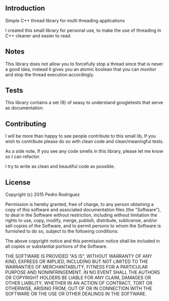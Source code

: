 Introduction
------------
Simple C++ thread library for multi threading applications

I created this small library for personal use, to make the use of threading in C++ cleaner and easier to read.

Notes
------------
This library does not allow you to forcefully stop a thread since that is never a good idea, instead it gives you an atomic boolean that you can monitor and stop the thread execution accordingly.

Tests
------------
This library contains a set (8) of seasy to understand googletests that serve as documentation.

Contributing
------------
I will be more than happy to see people contribute to this small lib, If you wish to contribute please do so with clean code and clean/meaningful tests.

As a side note, If you see any code smells in this library, please let me know so I can refactor.

I try to write as clean and beautiful code as possible.


License
------------
Copyright (c) 2015 Pedro Rodriguez

Permission is hereby granted, free of charge, to any person
obtaining a copy of this software and associated documentation
files (the "Software"), to deal in the Software without
restriction, including without limitation the rights to use, copy,
modify, merge, publish, distribute, sublicense, and/or sell copies
of the Software, and to permit persons to whom the Software is
furnished to do so, subject to the following conditions:

The above copyright notice and this permission notice shall be
included in all copies or substantial portions of the Software.

THE SOFTWARE IS PROVIDED "AS IS", WITHOUT WARRANTY OF ANY KIND,
EXPRESS OR IMPLIED, INCLUDING BUT NOT LIMITED TO THE WARRANTIES OF
MERCHANTABILITY, FITNESS FOR A PARTICULAR PURPOSE AND
NONINFRINGEMENT. IN NO EVENT SHALL THE AUTHORS OR COPYRIGHT HOLDERS
BE LIABLE FOR ANY CLAIM, DAMAGES OR OTHER LIABILITY, WHETHER IN AN
ACTION OF CONTRACT, TORT OR OTHERWISE, ARISING FROM, OUT OF OR IN
CONNECTION WITH THE SOFTWARE OR THE USE OR OTHER DEALINGS IN THE
SOFTWARE.
